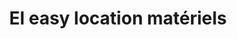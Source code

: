 ---
title: "El easy location matériels"
url: /amiens/el-easy-location-materiels/
shop: Werkzeuge
---